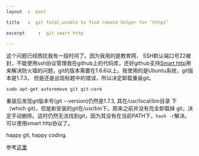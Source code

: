 ```yaml
---
layout	:  post 

title	:  git fatal,unable to find remote helper for ‘https’

excerpt 	:  git smart http

---
```


这个问题已经困扰我有一段时间了。因为我用的是教育网，
SSH默认端口号22被封，不能使用ssh协议管理我在github上的代码库，还好github支持[Smart
http](https://github.com/blog/642-smart-http-support)用来解决防火墙的问题，git的版本需要在1.6.6以上。我使用的是Ubuntu系统，git版本是1.7.3，
但是还是出现标题中的错误，所以决定卸载重装git。

    sudo apt-get autoremove git git-core

重装后发现git版本号(git --version)仍然是1.7.3, 其在/usr/local/bin目录
下（which git)，但是新安装的git在/usr/bin下。原来之前并没有完全卸载掉
git，决定手动删除。这时仍然无法找到git，因为其没有在当前PATH下，`hash
-r`解决。可以使用smart http协议了。

happy git, happy coding.

参考[这里](http://stackoverflow.com/questions/5500247/git-error-cannot-handle-https)
